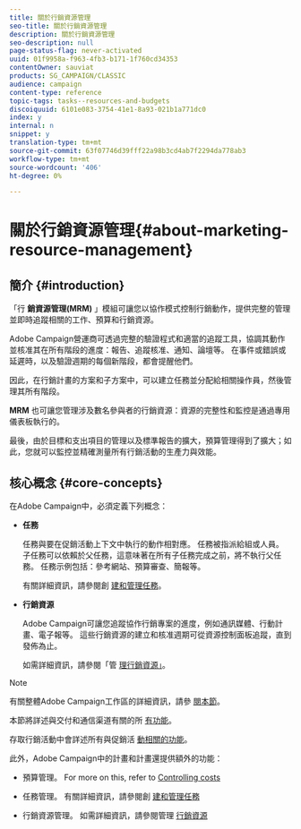 ```yaml
---
title: 關於行銷資源管理
seo-title: 關於行銷資源管理
description: 關於行銷資源管理
seo-description: null
page-status-flag: never-activated
uuid: 01f9958a-f963-4fb3-b171-1f760cd34353
contentOwner: sauviat
products: SG_CAMPAIGN/CLASSIC
audience: campaign
content-type: reference
topic-tags: tasks--resources-and-budgets
discoiquuid: 6101e083-3754-41e1-8a93-021b1a771dc0
index: y
internal: n
snippet: y
translation-type: tm+mt
source-git-commit: 63f07746d39fff22a98b3cd4ab7f2294da778ab3
workflow-type: tm+mt
source-wordcount: '406'
ht-degree: 0%

---
```



# 關於行銷資源管理{#about-marketing-resource-management}

## 簡介 {#introduction}

「行 **銷資源管理(MRM)** 」模組可讓您以協作模式控制行銷動作，提供完整的管理並即時追蹤相關的工作、預算和行銷資源。

Adobe Campaign營運商可透過完整的驗證程式和適當的追蹤工具，協調其動作並核准其在所有階段的進度：報告、追蹤核准、通知、論壇等。 在事件或錯誤或延遲時，以及驗證週期的每個新階段，都會提醒他們。

因此，在行銷計畫的方案和子方案中，可以建立任務並分配給相關操作員，然後管理其所有階段。

**MRM** 也可讓您管理涉及數名參與者的行銷資源：資源的完整性和監控是通過專用儀表板執行的。

最後，由於目標和支出項目的管理以及標準報告的擴大，預算管理得到了擴大；如此，您就可以監控並精確測量所有行銷活動的生產力與效能。

## 核心概念 {#core-concepts}

在Adobe Campaign中，必須定義下列概念：

* **任務**

   任務與要在促銷活動上下文中執行的動作相對應。 任務被指派給組或人員。 子任務可以依賴於父任務，這意味著在所有子任務完成之前，將不執行父任務。 任務示例包括：參考網站、預算審查、簡報等。

   有關詳細資訊，請參閱創 [建和管理任務](../../campaign/using/creating-and-managing-tasks.md)。

* **行銷資源**

   Adobe Campaign可讓您追蹤協作行銷專案的進度，例如通訊媒體、行動計畫、電子報等。 這些行銷資源的建立和核准週期可從資源控制面板追蹤，直到發佈為止。

   如需詳細資訊，請參閱「管 [理行銷資源」](../../campaign/using/managing-marketing-resources.md)。

>[!NOTE]
>
>有關整體Adobe Campaign工作區的詳細資訊，請參 [閱本節](../../platform/using/adobe-campaign-workspace.md)。
>  
>本節將詳述與交付和通信渠道有關的所 [有功能](../../delivery/using/steps-about-delivery-creation-steps.md)。
>
>存取行銷活動中會詳述所有與促銷活 [動相關的功能](../../campaign/using/accessing-marketing-campaigns.md)。

此外，Adobe Campaign中的計畫和計畫還提供額外的功能：

* 預算管理。 For more on this, refer to [Controlling costs](../../campaign/using/controlling-costs.md)

* 任務管理。 有關詳細資訊，請參閱創 [建和管理任務](../../campaign/using/creating-and-managing-tasks.md)

* 行銷資源管理。 如需詳細資訊，請參閱管理 [行銷資源](../../campaign/using/managing-marketing-resources.md)

